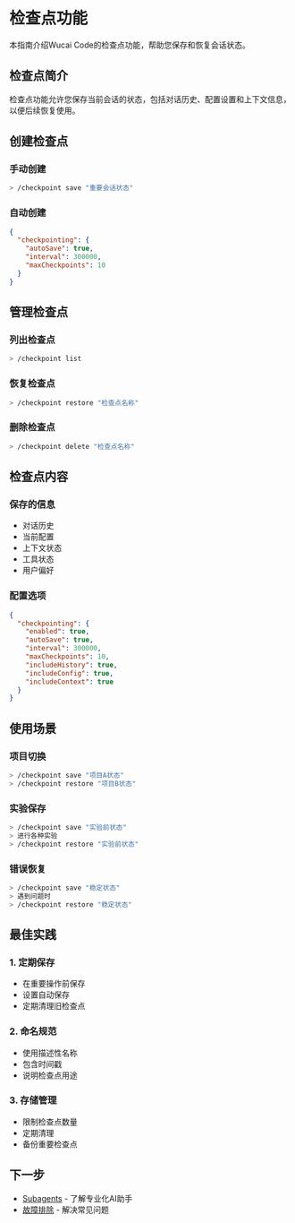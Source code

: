 # 检查点功能

本指南介绍Wucai Code的检查点功能，帮助您保存和恢复会话状态。

## 检查点简介

检查点功能允许您保存当前会话的状态，包括对话历史、配置设置和上下文信息，以便后续恢复使用。

## 创建检查点

### 手动创建
```bash
> /checkpoint save "重要会话状态"
```

### 自动创建
```json
{
  "checkpointing": {
    "autoSave": true,
    "interval": 300000,
    "maxCheckpoints": 10
  }
}
```

## 管理检查点

### 列出检查点
```bash
> /checkpoint list
```

### 恢复检查点
```bash
> /checkpoint restore "检查点名称"
```

### 删除检查点
```bash
> /checkpoint delete "检查点名称"
```

## 检查点内容

### 保存的信息
- 对话历史
- 当前配置
- 上下文状态
- 工具状态
- 用户偏好

### 配置选项
```json
{
  "checkpointing": {
    "enabled": true,
    "autoSave": true,
    "interval": 300000,
    "maxCheckpoints": 10,
    "includeHistory": true,
    "includeConfig": true,
    "includeContext": true
  }
}
```

## 使用场景

### 项目切换
```bash
> /checkpoint save "项目A状态"
> /checkpoint restore "项目B状态"
```

### 实验保存
```bash
> /checkpoint save "实验前状态"
> 进行各种实验
> /checkpoint restore "实验前状态"
```

### 错误恢复
```bash
> /checkpoint save "稳定状态"
> 遇到问题时
> /checkpoint restore "稳定状态"
```

## 最佳实践

### 1. 定期保存
- 在重要操作前保存
- 设置自动保存
- 定期清理旧检查点

### 2. 命名规范
- 使用描述性名称
- 包含时间戳
- 说明检查点用途

### 3. 存储管理
- 限制检查点数量
- 定期清理
- 备份重要检查点

## 下一步

- [Subagents](/content/zh/advanced/subagents) - 了解专业化AI助手
- [故障排除](/content/zh/reference/troubleshooting) - 解决常见问题
